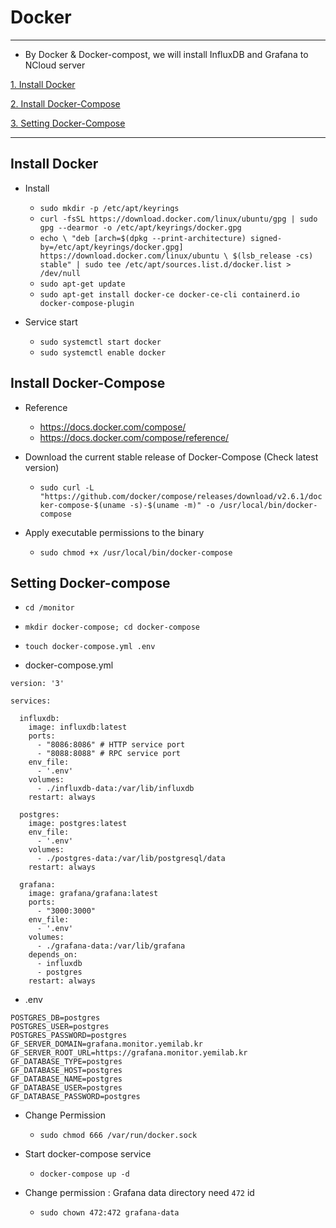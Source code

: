 # Docker
<hr/>

* By Docker & Docker-compost, we will install InfluxDB and Grafana to NCloud server

[1. Install Docker](#install-docker)

[2. Install Docker-Compose](#install-docker-compose)

[3. Setting Docker-Compose](#setting-docker-compose)

<hr/>

## Install Docker

* Install
	* `sudo mkdir -p /etc/apt/keyrings`
	* `curl -fsSL https://download.docker.com/linux/ubuntu/gpg | sudo gpg --dearmor -o /etc/apt/keyrings/docker.gpg`
	* `echo \
  "deb [arch=$(dpkg --print-architecture) signed-by=/etc/apt/keyrings/docker.gpg] https://download.docker.com/linux/ubuntu \
  $(lsb_release -cs) stable" | sudo tee /etc/apt/sources.list.d/docker.list > /dev/null`
	* `sudo apt-get update`
	* `sudo apt-get install docker-ce docker-ce-cli containerd.io docker-compose-plugin`

* Service start

	* `sudo systemctl start docker`
	* `sudo systemctl enable docker`

## Install Docker-Compose

* Reference 
	* <https://docs.docker.com/compose/>
	* <https://docs.docker.com/compose/reference/>

* Download the current stable release of Docker-Compose (Check latest version)
	* `sudo curl -L "https://github.com/docker/compose/releases/download/v2.6.1/docker-compose-$(uname -s)-$(uname -m)" -o /usr/local/bin/docker-compose`

* Apply executable permissions to the binary
	* `sudo chmod +x /usr/local/bin/docker-compose`

## Setting Docker-compose

* `cd /monitor`
* `mkdir docker-compose; cd docker-compose`
* `touch docker-compose.yml .env`

* docker-compose.yml

```
version: '3'

services:

  influxdb:
    image: influxdb:latest
    ports:
      - "8086:8086" # HTTP service port
      - "8088:8088" # RPC service port
    env_file:
      - '.env'
    volumes:
      - ./influxdb-data:/var/lib/influxdb
    restart: always

  postgres:
    image: postgres:latest
    env_file:
      - '.env'
    volumes:
      - ./postgres-data:/var/lib/postgresql/data
    restart: always

  grafana:
    image: grafana/grafana:latest
    ports:
      - "3000:3000"
    env_file:
      - '.env'
    volumes:
      - ./grafana-data:/var/lib/grafana
    depends_on:
      - influxdb
      - postgres
    restart: always
```

* .env

```
POSTGRES_DB=postgres
POSTGRES_USER=postgres
POSTGRES_PASSWORD=postgres
GF_SERVER_DOMAIN=grafana.monitor.yemilab.kr
GF_SERVER_ROOT_URL=https://grafana.monitor.yemilab.kr
GF_DATABASE_TYPE=postgres
GF_DATABASE_HOST=postgres
GF_DATABASE_NAME=postgres
GF_DATABASE_USER=postgres
GF_DATABASE_PASSWORD=postgres
```

* Change Permission

	* `sudo chmod 666 /var/run/docker.sock`
 
* Start docker-compose service

	* `docker-compose up -d`

* Change permission : Grafana data directory need `472` id
	* `sudo chown 472:472 grafana-data`
